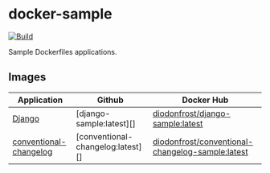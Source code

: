 # docker-sample

[![Build](https://github.com/diodonfrost/docker-sample/actions/workflows/build.yml/badge.svg)](https://github.com/diodonfrost/docker-sample/actions/workflows/build.yml)

Sample Dockerfiles applications.

## Images

| Application                                      | Github                            | Docker Hub                                             |
| ------------------------------------------------ | --------------------------------- | ------------------------------------------------------ |
| [Django][Django]                                 | [django-sample:latest][]          | [diodonfrost/django-sample:latest][]                   |
| [conventional-changelog][conventional-changelog] | [conventional-changelog:latest][] | [diodonfrost/conventional-changelog-sample:latest][]   |


[Django]: https://www.djangoproject.com/
[conventional-changelog]: https://github.com/conventional-changelog/conventional-changelog/tree/master/packages/conventional-changelog-cli

[django-sample]: https://github.com/diodonfrost/docker-sample/blob/master/django/Dockerfile.django-latest
[conventional-changelog]: https://github.com/diodonfrost/docker-sample/blob/master/conventional-changelog/Dockerfile.conventional-changelog-latest

[diodonfrost/django-sample:latest]: https://hub.docker.com/r/diodonfrost/django-sample
[diodonfrost/conventional-changelog-sample:latest]: https://hub.docker.com/r/diodonfrost/conventional-changelog-sample
